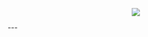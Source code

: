 <p align="center">
  <img src="https://i.imgur.com/MShGU4o.png">
</p>
---


<!--<p align="center">
  <a href="https://twitter.com/klezVirus"><img src="https://https://img.shields.io/twitter/follow/klezVirus?color=0ff00&label=%40klezVirus&logo=twitter&logoColor=00ff00&style=for-the-badge"></a>
  <a href="https://github.com/klezVirus"><img src="https://img.shields.io/github/followers/klezVirus?color=%2300ff00&logoColor=00ff00&logo=github&style=for-the-badge"></a>
</p>-->
